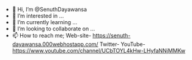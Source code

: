 - 👋 Hi, I’m @SenuthDayawansa
- 👀 I’m interested in ...
- 🌱 I’m currently learning ...
- 💞️ I’m looking to collaborate on ...
- 📫 How to reach me;
Web-site- https://senuth-dayawansa.000webhostapp.com/
Twitter-
YouTube- https://www.youtube.com/channel/UCbTOYL4kHw-LHyfaNNjMMKw
<!---
SenuthDayawansa/SenuthDayawansa is a ✨ special ✨ repository because its `README.md` (this file) appears on your GitHub profile.
You can click the Preview link to take a look at your changes.
--->
